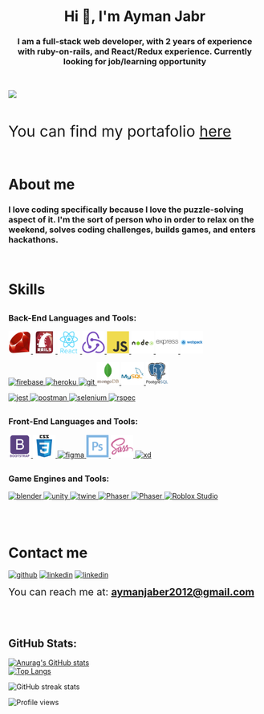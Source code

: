 
<h1 align="center">Hi 👋, I'm Ayman Jabr</h1>
<h3 align="center">I am a full-stack web developer, with 2 years of experience with ruby-on-rails, and React/Redux experience. Currently looking for job/learning opportunity</h3>

<br>

![](https://media.giphy.com/media/VTtANKl0beDFQRLDTh/giphy.gif)

<br>

 <span style="font-size: 30px; margin-bottom: 25px"> You can find my portafolio [here](aymanjabr.me) </span>

   
<br>



# About me

### I love coding specifically because I love the puzzle-solving aspect of it. I'm the sort of person who in order to relax on the weekend, solves coding challenges, builds games, and enters hackathons.




<br>


# Skills
## <h3 align="left">Back-End Languages and Tools:</h3>
<p align="left">

<a href="https://www.ruby-lang.org/en/" target="_blank"> <img src="https://raw.githubusercontent.com/devicons/devicon/master/icons/ruby/ruby-original.svg" alt="ruby" width="45" height="45"/> </a> <a href="https://rubyonrails.org" target="_blank"> <img src="https://raw.githubusercontent.com/devicons/devicon/master/icons/rails/rails-original-wordmark.svg" alt="rails" width="45" height="45"/> </a> <a href="https://reactjs.org/" target="_blank"> <img src="https://raw.githubusercontent.com/devicons/devicon/master/icons/react/react-original-wordmark.svg" alt="react" width="45" height="45"/> </a> <a href="https://redux.js.org" target="_blank"> <img src="https://raw.githubusercontent.com/devicons/devicon/master/icons/redux/redux-original.svg" alt="redux" width="45" height="45"/> </a> <a href="https://developer.mozilla.org/en-US/docs/Web/JavaScript" target="_blank"> <img src="https://raw.githubusercontent.com/devicons/devicon/master/icons/javascript/javascript-original.svg" alt="javascript" width="45" height="45"/> </a> <a href="https://nodejs.org" target="_blank"> <img src="https://raw.githubusercontent.com/devicons/devicon/master/icons/nodejs/nodejs-original-wordmark.svg" alt="nodejs" width="45" height="45"/> </a> <a href="https://expressjs.com" target="_blank"> <img src="https://raw.githubusercontent.com/devicons/devicon/master/icons/express/express-original-wordmark.svg" alt="express" width="45" height="45"/> </a> <a href="https://webpack.js.org" target="_blank"> <img src="https://raw.githubusercontent.com/devicons/devicon/d00d0969292a6569d45b06d3f350f463a0107b0d/icons/webpack/webpack-original-wordmark.svg" alt="webpack" width="45" height="45"/> </a>

<a href="https://firebase.google.com/" target="_blank"> <img src="https://www.vectorlogo.zone/logos/firebase/firebase-icon.svg" alt="firebase" width="45" height="45"/> </a> <a href="https://heroku.com" target="_blank"> <img src="https://www.vectorlogo.zone/logos/heroku/heroku-icon.svg" alt="heroku" width="45" height="45"/> </a><a href="https://git-scm.com/" target="_blank"> <img src="https://www.vectorlogo.zone/logos/git-scm/git-scm-icon.svg" alt="git" width="45" height="45"/> </a> <a href="https://www.mongodb.com/" target="_blank"> <img src="https://raw.githubusercontent.com/devicons/devicon/master/icons/mongodb/mongodb-original-wordmark.svg" alt="mongodb" width="45" height="45"/> </a> <a href="https://www.mysql.com/" target="_blank"> <img src="https://raw.githubusercontent.com/devicons/devicon/master/icons/mysql/mysql-original-wordmark.svg" alt="mysql" width="45" height="45"/> </a> <a href="https://www.postgresql.org" target="_blank"> <img src="https://raw.githubusercontent.com/devicons/devicon/master/icons/postgresql/postgresql-original-wordmark.svg" alt="postgresql" width="45" height="45"/> </a> 

<a href="https://jestjs.io" target="_blank"> <img src="https://www.vectorlogo.zone/logos/jestjsio/jestjsio-icon.svg" alt="jest" width="45" height="45"/> </a> <a href="https://postman.com" target="_blank"> <img src="https://www.vectorlogo.zone/logos/getpostman/getpostman-icon.svg" alt="postman" width="45" height="45"/> </a> <a href="https://www.selenium.dev" target="_blank"> <img src="https://i.postimg.cc/gx7fqhr7/selenium-logo.png" alt="selenium" width="45" height="45"/> </a><a href="https://rspec.info/" target="_blank"> <img src="https://i.postimg.cc/67q8krph/rspec-logo.png" alt="rspec" width="45" height="45"/> </a>


</p>


## <h3 align="left">Front-End Languages and Tools:</h3>
<p align="left"> 
<a href="https://getbootstrap.com" target="_blank"> <img src="https://raw.githubusercontent.com/devicons/devicon/master/icons/bootstrap/bootstrap-plain-wordmark.svg" alt="bootstrap" width="45" height="45"/> </a><a href="https://www.w3schools.com/css/" target="_blank"> <img src="https://raw.githubusercontent.com/devicons/devicon/master/icons/css3/css3-original-wordmark.svg" alt="css3" width="45" height="45"/> </a><a href="https://www.figma.com/" target="_blank"> <img src="https://www.vectorlogo.zone/logos/figma/figma-icon.svg" alt="figma" width="45" height="45"/> </a><a href="https://www.photoshop.com/en" target="_blank"> <img src="https://raw.githubusercontent.com/devicons/devicon/master/icons/photoshop/photoshop-line.svg" alt="photoshop" width="45" height="45"/> </a><a href="https://sass-lang.com" target="_blank"> <img src="https://raw.githubusercontent.com/devicons/devicon/master/icons/sass/sass-original.svg" alt="sass" width="45" height="45"/> </a><a href="https://www.adobe.com/products/xd.html" target="_blank"> <img src="https://cdn.worldvectorlogo.com/logos/adobe-xd.svg" alt="xd" width="45" height="45"/> </a>
</p>


## <h3 align="left">Game Engines and Tools:</h3>
<p align="left">
<a href="https://www.blender.org/" target="_blank"> <img src="https://download.blender.org/branding/community/blender_community_badge_white.svg" alt="blender" width="45" height="45"/> </a> <a href="https://unity.com/" target="_blank"> <img src="https://www.vectorlogo.zone/logos/unity3d/unity3d-icon.svg" alt="unity" width="45" height="45"/> </a> <a href="https://twinery.org/" target="_blank"> <img src="https://i.postimg.cc/J0hVZTsn/twine-logo.png" alt="twine" width="45" height="45"/> </a> <a href="https://monogatari.io/" target="_blank"> <img src="https://i.postimg.cc/wRq8rV6q/monogatori.png" alt="Phaser" width="45" height="45"/> </a> <a href="https://phaser.io/" target="_blank"> <img src="https://www.vectorlogo.zone/logos/phaserio/phaserio-icon.svg" alt="Phaser" width="45" height="45"/> </a> <a href="https://www.roblox.com/create" target="_blank"> <img src="https://i.postimg.cc/YhMJ2bBM/roblox-studio-logo.png" alt="Roblox Studio" width="45" height="45"/> </a>


</p>

<br>
<br>

# Contact me

[<img src='https://cdn.jsdelivr.net/npm/simple-icons@3.0.1/icons/github.svg' alt='github' height='45'>](https://github.com/AymanJabr)  [<img src='https://cdn.jsdelivr.net/npm/simple-icons@3.0.1/icons/linkedin.svg' alt='linkedin' height='45'>](https://www.linkedin.com/in/https://www.linkedin.com/in/ayman-jabr//) [<img src='https://www.vectorlogo.zone/logos/angel/angel-icon.svg' alt='linkedin' height='45'>](https://angel.co/u/ayman-jabr)


 <span style="font-size: 20px; margin-bottom: 25px"> You can reach me at:  **aymanjaber2012@gmail.com** </span>


<br><br>

## GitHub Stats:
[![Anurag's GitHub stats](https://github-readme-stats.vercel.app/api?username=AymanJabr&count_private=true&theme=vue&show_icons=true)](https://github.com/anuraghazra/github-readme-stats)  
[![Top Langs](https://github-readme-stats.vercel.app/api/top-langs/?username=AymanJabr&layout=compact&theme=vue)](https://github.com/anuraghazra/github-readme-stats)

![GitHub streak stats](https://github-readme-streak-stats.herokuapp.com/?user=AymanJabr)  

![Profile views](https://gpvc.arturio.dev/AymanJabr)  
